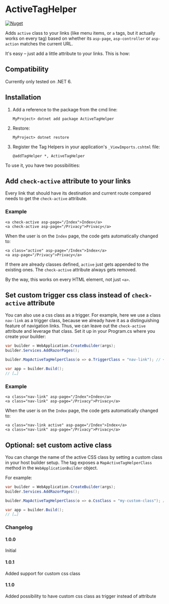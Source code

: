 # ActiveTagHelper
[![Nuget](https://img.shields.io/nuget/v/ActiveTagHelper?style=flat)](https://www.nuget.org/packages/ActiveTagHelper)

Adds `active` class to your links (like menu items, or `a` tags, but it actually works on every tag) based on whether its `asp-page`, `asp-controller` or `asp-action` matches the current URL.

It's easy – just add a little attribute to your links. This is how:

## Compatibility
Currently only tested on .NET 6.

## Installation
1. Add a reference to the package from the cmd line:
    ```
    MyProject> dotnet add package ActiveTagHelper
    ```
2. Restore:
    ```
    MyProject> dotnet restore
    ```
3. Register the Tag Helpers in your application's `_ViewImports.cshtml` file:
    ```
   @addTagHelper *, ActiveTagHelper
    ```

To use it, you have two possibilities:

## Add `check-active` attribute to your links
Every link that should have its destination and current route compared needs to get the `check-active` attribute.

### Example

```razor
<a check-active asp-page="/Index">Index</a>
<a check-active asp-page="/Privacy">Privacy</a>
```
When the user is on the `Index` page, the code gets automatically changed to:
```razor
<a class="active" asp-page="/Index">Index</a>
<a asp-page="/Privacy">Privacy</a>
```
If there are already classes defined, `active` just gets appended to the existing ones. The `check-active` attribute always gets removed.

By the way, this works on every HTML element, not just `<a>`.

## Set custom trigger css class instead of `check-active` attribute
You can also use a css class as a trigger. For example, here we use a class `nav-link`
as a trigger class, because we already have it as a distinguishing feature of navigation links.
Thus, we can leave out the `check-active` attribute and leverage that class.
Set it up in your Program.cs where you create your builder:

```csharp
var builder = WebApplication.CreateBuilder(args);
builder.Services.AddRazorPages();

builder.MapActiveTagHelperClass(o => o.TriggerClass = "nav-link"); // <- this is us!

var app = builder.Build();
// […]
```
### Example

```razor
<a class="nav-link" asp-page="/Index">Index</a>
<a class="nav-link" asp-page="/Privacy">Privacy</a>
```
When the user is on the `Index` page, the code gets automatically changed to:
```razor
<a class="nav-link active" asp-page="/Index">Index</a>
<a class="nav-link" asp-page="/Privacy">Privacy</a>
```

## Optional: set custom active class
You can change the name of the active CSS class by setting
a custom class in your host builder setup.
The tag exposes a `MapActiveTagHelperClass` method
in the `WebApplicationBuilder` object.

For example:

```csharp
var builder = WebApplication.CreateBuilder(args);
builder.Services.AddRazorPages();

builder.MapActiveTagHelperClass(o => o.CssClass = "my-custom-class"); // <-- this sets your own class

var app = builder.Build();
// […]
```


### Changelog
#### 1.0.0
Initial

#### 1.0.1
Added support for custom css class

#### 1.1.0
Added possibility to have custom css class as trigger instead of attribute